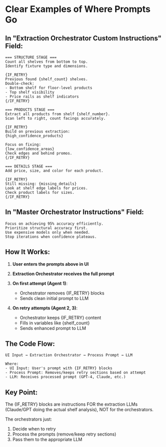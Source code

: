 # Clear Examples of Where Prompts Go

## In "Extraction Orchestrator Custom Instructions" Field:

```
=== STRUCTURE STAGE ===
Count all shelves from bottom to top. 
Identify fixture type and dimensions.

{IF_RETRY}
Previous found {shelf_count} shelves.
Double-check:
- Bottom shelf for floor-level products
- Top shelf visibility
- Price rails as shelf indicators
{/IF_RETRY}

=== PRODUCTS STAGE ===
Extract all products from shelf {shelf_number}.
Scan left to right, count facings accurately.

{IF_RETRY}
Build on previous extraction:
{high_confidence_products}

Focus on fixing:
{low_confidence_areas}
Check edges and behind promos.
{/IF_RETRY}

=== DETAILS STAGE ===
Add price, size, and color for each product.

{IF_RETRY}
Still missing: {missing_details}
Look at shelf edge labels for prices.
Check product labels for sizes.
{/IF_RETRY}
```

## In "Master Orchestrator Instructions" Field:

```
Focus on achieving 95% accuracy efficiently.
Prioritize structural accuracy first.
Use expensive models only when needed.
Stop iterations when confidence plateaus.
```

## How It Works:

1. **User enters the prompts above in UI**

2. **Extraction Orchestrator receives the full prompt**

3. **On first attempt (Agent 1)**:
   - Orchestrator removes {IF_RETRY} blocks
   - Sends clean initial prompt to LLM

4. **On retry attempts (Agent 2, 3)**:
   - Orchestrator keeps {IF_RETRY} content
   - Fills in variables like {shelf_count}
   - Sends enhanced prompt to LLM

## The Code Flow:

```
UI Input → Extraction Orchestrator → Process Prompt → LLM

Where:
- UI Input: User's prompt with {IF_RETRY} blocks
- Process Prompt: Removes/keeps retry sections based on attempt
- LLM: Receives processed prompt (GPT-4, Claude, etc.)
```

## Key Point:

The {IF_RETRY} blocks are instructions FOR the extraction LLMs (Claude/GPT doing the actual shelf analysis), NOT for the orchestrators.

The orchestrators just:
1. Decide when to retry
2. Process the prompts (remove/keep retry sections)
3. Pass them to the appropriate LLM